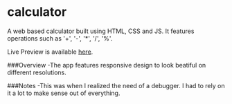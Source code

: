 # calculator
A web based calculator built using HTML, CSS and JS. It features operations such as '+', '-', '*', '/', '%'. 

Live Preview is available [here](https://iwantroca.github.io/calculator/).

###Overview
-The app features responsive design to look beatiful on different resolutions.

###Notes
-This was when I realized the need of a debugger. I had to rely on it a lot to make sense out of everything.  
